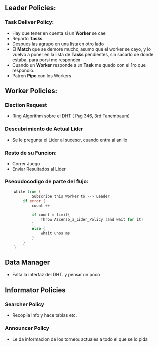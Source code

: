 
## Leader Policies:

### Task Deliver Policy:
- Hay que tener en cuenta si un **Worker** se cae
- Reparto **Tasks**
- Despues las agrupo en una lista en otro lado
- El **Match** que se demore mucho, asumo que el worker se cayo, y lo vuelvo a poner en la lista de **Tasks** pendientes, sin sacarlo de donde estaba, para porsi me responden
- Cuando un **Worker** responde a un **Task** me quedo con el 1ro que respondio.
- Patron **Pipe** con los Workers

## Worker Policies:

### Election Request
- Ring Algorithm sobre el DHT ( Pag 346, 3rd Tanembaum)

### Descubrimiento de Actual Lider
- Se le pregunta el Lider al sucesor, cuando entra al anillo

### Resto de su Funcion:
- Correr Juego
- Enviar Resultados al Lider

### Pseoudocodigo de parte del flujo:
```go
    while true {
            Subscribe this Worker to --> Leader
        if error {
            count ++

            if count = limit{
                Throw Ascenso_a_Lider_Policy (and wait for it)
            }
            else {
                whait unos ms
            } 
        }
    }   
```

## Data Manager
- Falta la interfaz del DHT. y pensar un poco


## Informator Policies

### Searcher Policy
- Recopila Info y hace tablas etc.

### Announcer Policy
- Le da informacion de los torneos actuales a todo el que se lo pida